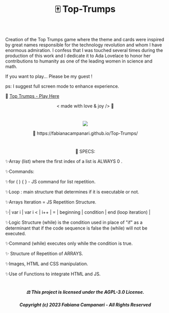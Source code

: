 <br>

# <p align="center"> 🀄️ Top-Trumps </p>
<br>

Creation of the Top Trumps game where the theme and cards were inspired by great names responsible for the technology revolution and whom I have enormous admiration. I confess that I was touched several times during the production of this work and I dedicate it to Ada Lovelace to honor her contributions to humanity as one of the leading women in science and math.

If you want to play... Please be my guest !

ps: I suggest full screen mode to enhance experience.

🚀 [Top Trumps - Play Here](https://fabianacampanari.github.io/Top-Trumps)



 <p align="center"> < made with love & joy /> 🪬 </p>
  
  #

<p align="center">
<img src="https://user-images.githubusercontent.com/113218619/214085733-1a176b90-d717-4dbf-b420-98cbf733fdf8.png" />
</p>


<p align="center">  🚀 https://fabianacampanari.github.io/Top-Trumps/ </p> 

 
#

 <p align="center"> 📌 SPECS: </p>

✨Array (list) where the first index of a list is ALWAYS 0 .

✨Commands:

✨for ( ) { } - JS command for list repetition.

✨Loop : main structure that determines if it is executable or not.

✨Arrays Iteration = JS Repetition Structure.

✨| var i | var i < | i++ | = | beginning | condition | end (loop iteration) |

✨Logic Structure (while) is the condition used in place of "if" as a determinant that if the code sequence is false the (while) will not be executed.

✨Command (while) executes only while the condition is true.

✨ Structure of Repetition of ARRAYS.

✨Images, HTML and CSS manipulation.

✨Use of Functions to integrate HTML and JS.

#

#####  <p align="center"> ⚖︎ This project is licensed under the AGPL-3.0 License. </p>

#####  <p align="center"> Copyright (c) 2023 Fabiana Campanari - All Rights Reserved </p>




